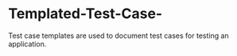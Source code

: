 # Templated-Test-Case-
Test case templates are used to document test cases for testing an application.
